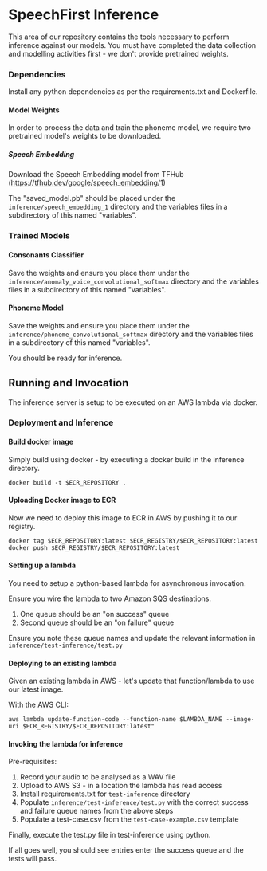 # SpeechFirst Inference

This area of our repository contains the tools necessary to perform inference against our models. You must have completed the data collection and modelling activities first - we don't provide pretrained weights.

### Dependencies

Install any python dependencies as per the requirements.txt and Dockerfile.

#### Model Weights

In order to process the data and train the phoneme model, we require two pretrained model's weights to be downloaded.

##### Speech Embedding

Download the Speech Embedding model from TFHub (https://tfhub.dev/google/speech_embedding/1)

The "saved_model.pb" should be placed under the `inference/speech_embedding_1` directory and the variables files in a subdirectory of this named "variables".

### Trained Models

#### Consonants Classifier

Save the weights and ensure you place them under the `inference/anomaly_voice_convolutional_softmax` directory and the variables files in a subdirectory of this named "variables".

#### Phoneme Model

Save the weights and ensure you place them under the `inference/phoneme_convolutional_softmax` directory and the variables files in a subdirectory of this named "variables".

You should be ready for inference.

## Running and Invocation

The inference server is setup to be executed on an AWS lambda via docker.

### Deployment and Inference

#### Build docker image
Simply build using docker - by executing a docker build in the inference directory.

```
docker build -t $ECR_REPOSITORY .
```

#### Uploading Docker image to ECR 
Now we need to deploy this image to ECR in AWS by pushing it to our registry.

```
docker tag $ECR_REPOSITORY:latest $ECR_REGISTRY/$ECR_REPOSITORY:latest
docker push $ECR_REGISTRY/$ECR_REPOSITORY:latest
```

#### Setting up a lambda
You need to setup a python-based lambda for asynchronous invocation.

Ensure you wire the lambda to two Amazon SQS destinations.

1. One queue should be an "on success" queue
2. Second queue should be an "on failure" queue

Ensure you note these queue names and update the relevant information in `inference/test-inference/test.py`

#### Deploying to an existing lambda 
Given an existing lambda in AWS - let's update that function/lambda to use our latest image.

With the AWS CLI:

```
aws lambda update-function-code --function-name $LAMBDA_NAME --image-uri $ECR_REGISTRY/$ECR_REPOSITORY:latest"
```

#### Invoking the lambda for inference

Pre-requisites:
1. Record your audio to be analysed as a WAV file
2. Upload to AWS S3 - in a location the lambda has read access
3. Install requirements.txt for `test-inference` directory
4. Populate `inference/test-inference/test.py` with the correct success and failure queue names from the above steps
5. Populate a test-case.csv from the `test-case-example.csv` template

Finally, execute the test.py file in test-inference using python.

If all goes well, you should see entries enter the success queue and the tests will pass.
